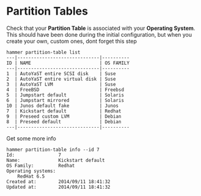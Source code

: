# Partition Tables

Check that your **Partition Table** is associated with your **Operating System**. This should have been done during the initial configuration, but when you create your own, custom ones, dont forget this step

```
hammer partition-table list
---|------------------------------|----------
ID | NAME                         | OS FAMILY
---|------------------------------|----------
1  | AutoYaST entire SCSI disk    | Suse
2  | AutoYaST entire virtual disk | Suse
3  | AutoYaST LVM                 | Suse
4  | FreeBSD                      | Freebsd
5  | Jumpstart default            | Solaris
6  | Jumpstart mirrored           | Solaris
10 | Junos default fake           | Junos
7  | Kickstart default            | Redhat
9  | Preseed custom LVM           | Debian
8  | Preseed default              | Debian
---|------------------------------|----------
```

Get some more info

```
hammer partition-table info --id 7
Id:                7
Name:              Kickstart default
OS Family:         Redhat
Operating systems:
    RedHat 6.5
Created at:        2014/09/11 18:41:32
Updated at:        2014/09/11 18:41:32

```
